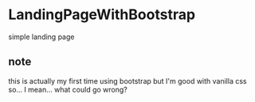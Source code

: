 # LandingPageWithBootstrap
simple landing page

## note
this is actually my first time using bootstrap but I'm good with vanilla css so... I mean... what could go wrong?
